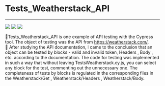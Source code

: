 # Tests_Weatherstack_API

________
 [<img src="https://img.shields.io/badge/JavaScript-0000FF?style=flat-square&logo=Javascript&logoColor=FFFF00"/>](https://en.wikipedia.org/wiki/JavaScript) [<img src="https://img.shields.io/badge/Node v19.8.1-7B68EE?style=flat-square&logo=Node .js&logoColor=00FF00"/>](https://nodejs.org/en)  [<img src="https://img.shields.io/badge/Cypress v12.14.0-8B008B?style=flat-square&logo=Cypress&logoColor=FFA500"/>](https://docs.cypress.io/guides/overview/why-cypress)    

   :small_orange_diamond:Tests_Weatherstack_API is one example of API testing with the Cypress tool. The object of testing was the API from https://weatherstack.com/.      
   :small_orange_diamond: After studying the API documentation, I came to the conclusion that an object can be tested by blocks - valid and invalid token, Headers , Body , etc. according to the documentation. The code for testing was implemented in such a way that without leaving TestsWeatherstack.cy.js, you can select any block for the test, commenting out the unnecessary one. The completeness of tests by blocks is regulated in the corresponding files in the Weatherstack/Get , Weatherstack/Headers , Weatherstack/Body.
